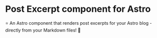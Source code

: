 # Post Excerpt component for Astro

⭐ An Astro component that renders post excerpts for your Astro blog - directly from your Markdown files! 🚀
